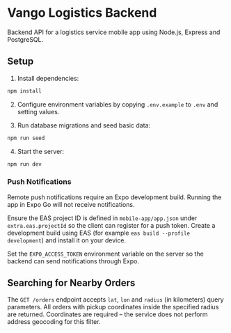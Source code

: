 # Vango Logistics Backend

Backend API for a logistics service mobile app using Node.js, Express and PostgreSQL.

## Setup

1. Install dependencies:
```bash
npm install
```

2. Configure environment variables by copying `.env.example` to `.env` and setting values.

3. Run database migrations and seed basic data:
```bash
npm run seed
```

4. Start the server:
```bash
npm run dev
```

### Push Notifications

Remote push notifications require an Expo development build. Running
the app in Expo Go will not receive notifications.

Ensure the EAS project ID is defined in `mobile-app/app.json` under
`extra.eas.projectId` so the client can register for a push token.
Create a development build using EAS (for example
`eas build --profile development`) and install it on your device.

Set the `EXPO_ACCESS_TOKEN` environment variable on the server so the
backend can send notifications through Expo.

## Searching for Nearby Orders

The `GET /orders` endpoint accepts `lat`, `lon` and `radius` (in
kilometers) query parameters. All orders with pickup coordinates inside
the specified radius are returned. Coordinates are required – the
service does not perform address geocoding for this filter.



